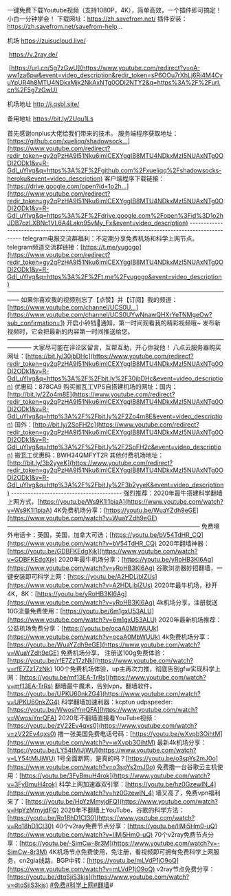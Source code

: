 一键免费下载Youtube视频（支持1080P，4K），简单高效，一个插件即可搞定！小白一分钟学会！
下载网址：https://zh.savefrom.net/
插件安装：https://zh.savefrom.net/savefrom-help...







机场   https://zuisucloud.live/

​			https://v.2ray.de/



​			[https://url.cn/5g7zGwU](https://www.youtube.com/redirect?v=oA-ww1za6pw&event=video_description&redir_token=sP6OOu7rXhLj6Ri4M4CvuYpUR4h8MTU4NDkxMjk2NkAxNTg0ODI2NTY2&q=https%3A%2F%2Furl.cn%2F5g7zGwU)

机场地址    http://j.qsbl.site/

备用地址    https://bit.ly/2Uqu1Ls







首先感谢onplus大佬给我们带来的技术。 服务端程序获取地址：[https://github.com/xueliqq/shadowsock...](https://www.youtube.com/redirect?redir_token=gy2qPzHA9l51Nku6imlCEXYggIB8MTU4NDkxMzI5NUAxNTg0ODI2ODk1&v=R-Gdl_uYlvg&q=https%3A%2F%2Fgithub.com%2Fxueliqq%2Fshadowsocks-heroku&event=video_description) 客户端程序下载链接：[https://drive.google.com/open?id=1o2h...](https://www.youtube.com/redirect?redir_token=gy2qPzHA9l51Nku6imlCEXYggIB8MTU4NDkxMzI5NUAxNTg0ODI2ODk1&v=R-Gdl_uYlvg&q=https%3A%2F%2Fdrive.google.com%2Fopen%3Fid%3D1o2hJDB7ozLXBNc1VL6A4Lakn95vMy_Fx&event=video_description) ----------------------------------------------------------------------------------------------- telegram电报交流群福利：不定期分享免费机场和科学上网节点。 telegram频道交流群链接：[https://t.me/yugogo](https://www.youtube.com/redirect?redir_token=gy2qPzHA9l51Nku6imlCEXYggIB8MTU4NDkxMzI5NUAxNTg0ODI2ODk1&v=R-Gdl_uYlvg&q=https%3A%2F%2Ft.me%2Fyugogo&event=video_description) —————————————————————————————————————— 如果你喜欢我的视频别忘了【点赞】并【订阅】我的频道：[https://www.youtube.com/channel/UCS0U...](https://www.youtube.com/channel/UCS0UYwNnawQHXrYeTNMgeOw?sub_confirmation=1) 开启小铃铛🔔通知，第一时间观看我的精彩视频哦~ 发布新视频时，它会把最新的内容第一时间推送给您。 ———————————————————————————————————————— 大家尽可能在评论区留言，互帮互助，开心你我他！ 八点云服务器购买网址：[https://bit.ly/30jbDHc](https://www.youtube.com/redirect?redir_token=gy2qPzHA9l51Nku6imlCEXYggIB8MTU4NDkxMzI5NUAxNTg0ODI2ODk1&v=R-Gdl_uYlvg&q=https%3A%2F%2Fbit.ly%2F30jbDHc&event=video_description) 优惠码：878CA9 购买搬瓦工VPS自搭建机场的网址：国内：[http://bit.ly/2Zo4m8E](https://www.youtube.com/redirect?redir_token=gy2qPzHA9l51Nku6imlCEXYggIB8MTU4NDkxMzI5NUAxNTg0ODI2ODk1&v=R-Gdl_uYlvg&q=http%3A%2F%2Fbit.ly%2F2Zo4m8E&event=video_description)   国外：[http://bit.ly/2SoFH2c](https://www.youtube.com/redirect?redir_token=gy2qPzHA9l51Nku6imlCEXYggIB8MTU4NDkxMzI5NUAxNTg0ODI2ODk1&v=R-Gdl_uYlvg&q=http%3A%2F%2Fbit.ly%2F2SoFH2c&event=video_description) 搬瓦工优惠码：BWH34QMFYT2R 其他付费机场地址：[http://bit.ly/3b2yyeK](https://www.youtube.com/redirect?redir_token=gy2qPzHA9l51Nku6imlCEXYggIB8MTU4NDkxMzI5NUAxNTg0ODI2ODk1&v=R-Gdl_uYlvg&q=http%3A%2F%2Fbit.ly%2F3b2yyeK&event=video_description) ---------------------------------------- 强烈推荐：2020年最牛搭建科学翻墙上网方式，[https://youtu.be/Ws9K1I1piaA](https://www.youtube.com/watch?v=Ws9K1I1piaA) 4K免费机场分享：[https://youtu.be/WuaYZdh9eGE](https://www.youtube.com/watch?v=WuaYZdh9eGE) ———————————————————————————————— 免费境外电话卡：英国，美国，加拿大可选；[https://youtu.be/bV54TdHR_CQ](https://www.youtube.com/watch?v=bV54TdHR_CQ) 2020年翻墙神器：[https://youtu.be/GDBFKEdgXjk](https://www.youtube.com/watch?v=GDBFKEdgXjk) 2020年最牛机场分享：[https://youtu.be/yRoHB3Kl6Ag](https://www.youtube.com/watch?v=yRoHB3Kl6Ag) 谷歌浏览器妙招翻墙，一键安装即可科学上网：[https://youtu.be/A2HDLjblZUs](https://www.youtube.com/watch?v=A2HDLjblZUs) 2020年最牛机场，秒开4K，8K：[https://youtu.be/yRoHB3Kl6Ag](https://www.youtube.com/watch?v=yRoHB3Kl6Ag) 4k机场分享，注册就送10G流量免费使用：[https://youtu.be/6m1gxU53ALU](https://www.youtube.com/watch?v=6m1gxU53ALU) 2020年最新机场推荐：公益机场免费分享：[https://youtu.be/ocaA0MbWUUk](https://www.youtube.com/watch?v=ocaA0MbWUUk) 4k免费机场分享：[https://youtu.be/WuaYZdh9eGE](https://www.youtube.com/watch?v=WuaYZdh9eGE) 免费机场分享， 注册送100g免费体验：[https://youtu.be/rfE7Zz17zNk](https://www.youtube.com/watch?v=rfE7Zz17zNk) 100个免费机场体验，up主再次力推，彻底告别gfw实现科学上网：[https://youtu.be/mf13EA-TrRs](https://www.youtube.com/watch?v=mf13EA-TrRs) 翻墙最牛魔术，告别vpn，翻墙软件。[https://youtu.be/UPKU60nkZG4](https://www.youtube.com/watch?v=UPKU60nkZG4) 科学翻墙加速利器：kcptun udpspeeder:[https://youtu.be/WwosiYnrQFA](https://www.youtube.com/watch?v=WwosiYnrQFA) 2020年不翻墙直接看YouTube视频：[https://youtu.be/zV22Ev4qxs0](https://www.youtube.com/watch?v=zV22Ev4qxs0) 撸一张美国免费电话号码：[https://youtu.be/wXvpb3OihtM](https://www.youtube.com/watch?v=wXvpb3OihtM) 最新4k机场分享：[https://youtu.be/LY54tMiJjWU](https://www.youtube.com/watch?v=LY54tMiJjWU) 1号全面断网，是真的吗？[https://youtu.be/o3spYs2mJ0o](https://www.youtube.com/watch?v=o3spYs2mJ0o) 免费撸一台谷歌云主机使用：[https://youtu.be/3FyBmuH4rok](https://www.youtube.com/watch?v=3FyBmuH4rok) 科学上网加速器双引擎：[https://youtu.be/hz0GzewIN_4](https://www.youtube.com/watch?v=hz0GzewIN_4) 墙又高了，免费vpn福利来了：[https://youtu.be/HpYzMmyjdFQ](https://www.youtube.com/watch?v=HpYzMmyjdFQ) 2020年不翻墙上YouTube，谷歌的科学方法：[https://youtu.be/Ro18hD1CI30](https://www.youtube.com/watch?v=Ro18hD1CI30) 40个v2ray免费节点分享：[https://youtu.be/IlMj5Hm0-uQ](https://www.youtube.com/watch?v=IlMj5Hm0-uQ) 70个v2ray免费节点分享：[https://youtu.be/-SimCw-8r3M](https://www.youtube.com/watch?v=-SimCw-8r3M) 4K机场节点免费使用，免注册，看视频即可拥有免费科学上网服务，cn2gia线路，BGP中转：[https://youtu.be/mLVdP1jO9oQ](https://www.youtube.com/watch?v=mLVdP1jO9oQ) v2ray节点免费分享：[https://youtu.be/dtqSjiS3kjs](https://www.youtube.com/watch?v=dtqSjiS3kjs) [#免费](https://www.youtube.com/results?search_query=%23免费)[#科学上网](https://www.youtube.com/results?search_query=%23科学上网)[#翻墙](https://www.youtube.com/results?search_query=%23翻墙)#

